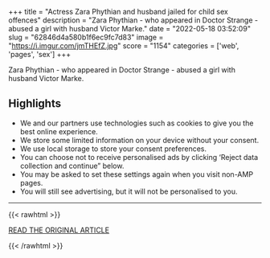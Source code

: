 +++
title = "Actress Zara Phythian and husband jailed for child sex offences"
description = "Zara Phythian - who appeared in Doctor Strange - abused a girl with husband Victor Marke."
date = "2022-05-18 03:52:09"
slug = "62846d4a580b1f6ec9fc7d83"
image = "https://i.imgur.com/jmTHEfZ.jpg"
score = "1154"
categories = ['web', 'pages', 'sex']
+++

Zara Phythian - who appeared in Doctor Strange - abused a girl with husband Victor Marke.

## Highlights

- We and our partners use technologies such as cookies to give you the best online experience.
- We store some limited information on your device without your consent.
- We use local storage to store your consent preferences.
- You can choose not to receive personalised ads by clicking ‘Reject data collection and continue” below.
- You may be asked to set these settings again when you visit non-AMP pages.
- You will still see advertising, but it will not be personalised to you.

---

{{< rawhtml >}}
  <p class="article-category">
    <a target="_blank" href="https://www.bbc.com/news/uk-england-nottinghamshire-61463635.amp">READ THE ORIGINAL ARTICLE</a>
  </p>
{{< /rawhtml >}}
